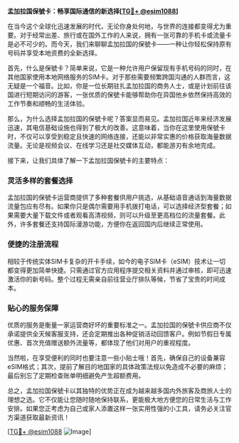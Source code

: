 **孟加拉国保號卡：畅享国际通信的新选择[[TG💪+ @esim1088](https://t.me/s/esim1088)]**

在当今这个全球化迅速发展的时代，无论你身处何地，与世界的连接都变得尤为重要。对于经常出差、旅行或在国外工作的人来说，拥有一张可靠的手机卡或流量卡是必不可少的。而今天，我们来聊聊孟加拉国的保號卡——一种让你轻松保持原有号码并享受本地资费的全新选择。

首先，什么是保號卡？简单来说，它是一种允许用户保留现有手机号码的同时，在其他国家使用本地网络服务的SIM卡。对于那些需要频繁跨国沟通的人群而言，这无疑是一个福音。比如，你是一位长期驻扎孟加拉国的商务人士，或是计划前往该国进行短期访问的游客，一张优质的保號卡能够帮助你在异国他乡依然保持高效的工作节奏和顺畅的生活体验。

那么，为什么选择孟加拉国的保號卡呢？答案显而易见。孟加拉国近年来经济发展迅速，其电信基础设施也得到了极大的改善。这意味着，当你在这里使用保號卡时，不仅可以享受到稳定且快速的网络连接，还能以非常实惠的价格获取海量数据流量。无论是视频会议、在线学习还是社交媒体互动，都能游刃有余地完成。

接下来，让我们具体了解一下孟加拉国保號卡的主要特点：

### **灵活多样的套餐选择**
孟加拉国的保號卡运营商提供了多种套餐供用户挑选，从基础语音通话到海量数据流量包应有尽有。如果你只是偶尔需要用手机拨打电话，可以选择经济型套餐；如果需要大量下载文件或者观看高清视频，则可以升级至更高档位的流量套餐。此外，许多套餐还支持国际漫游功能，方便你在返回国内后继续正常使用。

### **便捷的注册流程**
相较于传统实体SIM卡复杂的开卡手续，如今的电子SIM卡（eSIM）技术让一切都变得更加简单快捷。只需通过官方应用程序提交相关资料并通过审核，即可迅速激活你的新号码。整个过程无需亲自前往营业厅排队等候，节省了宝贵的时间成本。

### **贴心的服务保障**
优质的服务是衡量一家运营商好坏的重要标准之一。孟加拉国的保號卡供应商不仅承诺提供全天候客服支持，还会定期推出各种促销活动回馈客户。例如节假日专属优惠、首次充值赠送额外流量等，都体现了他们对用户的重视程度。

当然啦，在享受便利的同时也要注意一些小贴士哦！首先，确保自己的设备兼容eSIM格式；其次，提前了解目的地国家的具体政策法规以免造成不必要的麻烦；最后别忘了定期检查账单明细避免产生超额费用。

总之，孟加拉国保號卡以其独特的优势正在成为越来越多国内外旅客及商旅人士的理想之选。它不仅能让您随时随地保持联系，更能极大地方便您的日常生活与工作安排。如果您正考虑为自己或家人添置这样一张实用性强的小工具，请务必关注官方渠道获取最新资讯！

[[TG💪+ @esim1088](https://t.me/s/esim1088) ![Image](https://i.postimg.cc/4NQfJmqS/Snipaste-2025-05-13-00-14-12.png)]